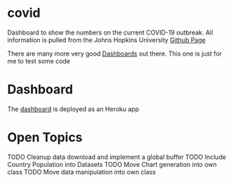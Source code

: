 # covid
Dashboard to show the numbers on the current COVID-19 outbreak.
All information is pulled from the Johns Hopkins University [Github Page](https://www.github.com/CSSEGISandData)

There are many more very good [Dashboards](https://covid19dashboards.com/) out there. This one is just for me to test some code

# Dashboard
The [dashboard](https://warm-wildwood-76568.herokuapp.com/) is deployed as an Heroku app 



# Open Topics
TODO Cleanup data download and implement a global buffer
TODO Include Country Population into Datasets
TODO Move Chart generation into own class
TODO Move data manipulation into own class


  